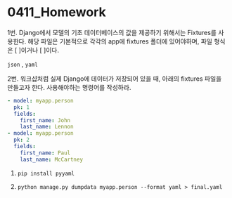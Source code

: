 # 0411_Homework

1번. Django에서 모델의 기초 데이터베이스의 값을 제공하기 위해서는 Fixtures를 사용한다. 해당 파일은 기본적으로 각각의 app에 fixtures 폴더에 있어야하며, 파일 형식은 [            ]이거나 [           ]이다.



`json` , `yaml`



2번. 워크샵처럼 실제 Django에 데이터가 저장되어 있을 때, 아래의 fixtures 파일을 만들고자 한다. 사용해야하는 명령어를 작성하라.

```yaml
- model: myapp.person
  pk: 1
  fields:
    first_name: John
    last_name: Lennon
- model: myapp.person
  pk: 2
  fields:
    first_name: Paul
    last_name: McCartney
```

1) `pip install pyyaml`

2) `python manage.py dumpdata myapp.person --format yaml > final.yaml`